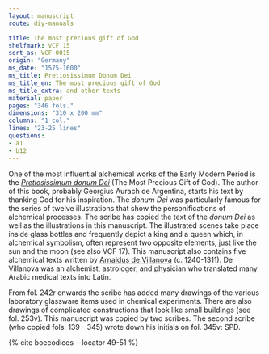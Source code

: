 ```yaml
---
layout: manuscript
route: diy-manuals

title: The most precious gift of God
shelfmark: VCF 15
sort_as: VCF 0015
origin: "Germany"
ms_date: "1575-1600"
ms_title: Pretiosissimum Donum Dei
ms_title_en: The most precious gift of God
ms_title_extra: and other texts
material: paper
pages: "346 fols."
dimensions: "310 x 200 mm"
columns: "1 col."
lines: "23-25 lines"
questions:
- a1
- b12
---
```


One of the most influential alchemical works of the Early Modern Period
is the *[Pretiosissimum donum Dei](http://www.alchemywebsite.com/donumdei.html)* (The Most Precious
Gift of God). The author of this book, probably Georgius Aurach de
Argentina, starts his text by thanking God for his inspiration. The
*donum Dei* was particularly famous for the series of twelve
illustrations that show the personifications of alchemical processes.
The scribe has copied the text of the *donum Dei* as well as the
illustrations in this manuscript. The illustrated scenes take place
inside glass bottles and frequently depict a king and a queen which, in
alchemical symbolism, often represent two opposite elements, just like
the sun and the moon (see also VCF 17). This manuscript also contains
five alchemical texts written by [Arnaldus de
Villanova](https://en.wikipedia.org/wiki/Arnaldus_de_Villa_Nova) (c.
1240-1311). De Villanova was an alchemist, astrologer, and physician who
translated many Arabic medical texts into Latin.

From fol. <span data-fol="242r" class="fref">242r</span> onwards the scribe has added many drawings of the various
laboratory glassware items used in chemical experiments. There are also
drawings of complicated constructions that look like small buildings
(see fol. <span data-fol="253v" class="fref">253v</span>). This manuscript was copied by two scribes. The second
scribe (who copied fols. <span data-fol="139r" class="fref">139</span> - <span data-fol="345v" class="fref">345</span>) wrote down his initials on fol. <span data-fol="345v" class="fref">345v</span>:
SPD.

{% cite boecodices --locator 49-51 %}